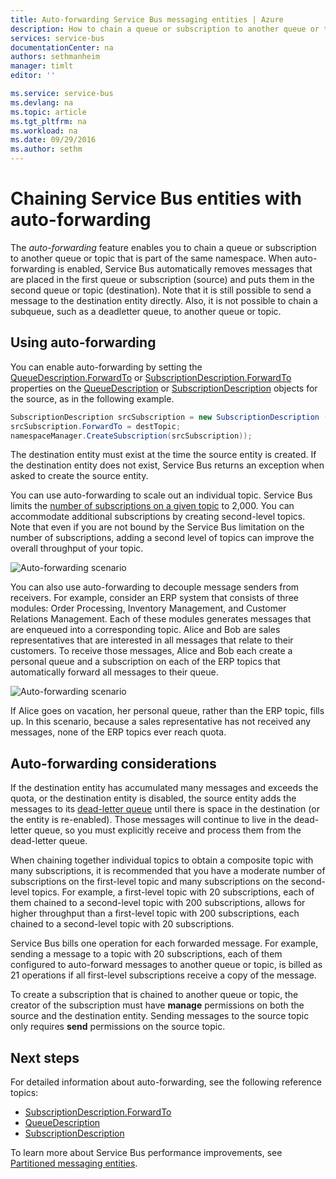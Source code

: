 ```yaml
---
title: Auto-forwarding Service Bus messaging entities | Azure
description: How to chain a queue or subscription to another queue or topic.
services: service-bus
documentationCenter: na
authors: sethmanheim
manager: timlt
editor: ''

ms.service: service-bus
ms.devlang: na
ms.topic: article
ms.tgt_pltfrm: na
ms.workload: na
ms.date: 09/29/2016
ms.author: sethm
---
```


# Chaining Service Bus entities with auto-forwarding

The *auto-forwarding* feature enables you to chain a queue or subscription to another queue or topic that is part of the same namespace. When auto-forwarding is enabled, Service Bus automatically removes messages that are placed in the first queue or subscription (source) and puts them in the second queue or topic (destination). Note that it is still possible to send a message to the destination entity directly. Also, it is not possible to chain a subqueue, such as a deadletter queue, to another queue or topic.

## Using auto-forwarding

You can enable auto-forwarding by setting the [QueueDescription.ForwardTo][] or [SubscriptionDescription.ForwardTo][] properties on the [QueueDescription][] or [SubscriptionDescription][] objects for the source, as in the following example.

```csharp
SubscriptionDescription srcSubscription = new SubscriptionDescription (srcTopic, srcSubscriptionName);
srcSubscription.ForwardTo = destTopic;
namespaceManager.CreateSubscription(srcSubscription));
```

The destination entity must exist at the time the source entity is created. If the destination entity does not exist, Service Bus returns an exception when asked to create the source entity.

You can use auto-forwarding to scale out an individual topic. Service Bus limits the [number of subscriptions on a given topic](./service-bus-quotas.md) to 2,000. You can accommodate additional subscriptions by creating second-level topics. Note that even if you are not bound by the Service Bus limitation on the number of subscriptions, adding a second level of topics can improve the overall throughput of your topic.

![Auto-forwarding scenario][0]

You can also use auto-forwarding to decouple message senders from receivers. For example, consider an ERP system that consists of three modules: Order Processing, Inventory Management, and Customer Relations Management. Each of these modules generates messages that are enqueued into a corresponding topic. Alice and Bob are sales representatives that are interested in all messages that relate to their customers. To receive those messages, Alice and Bob each create a personal queue and a subscription on each of the ERP topics that automatically forward all messages to their queue.

![Auto-forwarding scenario][1]

If Alice goes on vacation, her personal queue, rather than the ERP topic, fills up. In this scenario, because a sales representative has not received any messages, none of the ERP topics ever reach quota.

## Auto-forwarding considerations

If the destination entity has accumulated many messages and exceeds the quota, or the destination entity is disabled, the source entity adds the messages to its [dead-letter queue](./service-bus-dead-letter-queues.md) until there is space in the destination (or the entity is re-enabled). Those messages will continue to live in the dead-letter queue, so you must explicitly receive and process them from the dead-letter queue.

When chaining together individual topics to obtain a composite topic with many subscriptions, it is recommended that you have a moderate number of subscriptions on the first-level topic and many subscriptions on the second-level topics. For example, a first-level topic with 20 subscriptions, each of them chained to a second-level topic with 200 subscriptions, allows for higher throughput than a first-level topic with 200 subscriptions, each chained to a second-level topic with 20 subscriptions.

Service Bus bills one operation for each forwarded message. For example, sending a message to a topic with 20 subscriptions, each of them configured to auto-forward messages to another queue or topic, is billed as 21 operations if all first-level subscriptions receive a copy of the message.

To create a subscription that is chained to another queue or topic, the creator of the subscription must have **manage** permissions on both the source and the destination entity. Sending messages to the source topic only requires **send** permissions on the source topic.

## Next steps

For detailed information about auto-forwarding, see the following reference topics:

- [SubscriptionDescription.ForwardTo][]
- [QueueDescription][]
- [SubscriptionDescription][]

To learn more about Service Bus performance improvements, see [Partitioned messaging entities][].

  [QueueDescription.ForwardTo]: https://msdn.microsoft.com/zh-cn/library/azure/microsoft.servicebus.messaging.queuedescription.forwardto.aspx
  [SubscriptionDescription.ForwardTo]: https://msdn.microsoft.com/zh-cn/library/azure/microsoft.servicebus.messaging.subscriptiondescription.forwardto.aspx
  [QueueDescription]: https://msdn.microsoft.com/zh-cn/library/azure/microsoft.servicebus.messaging.queuedescription.aspx
  [SubscriptionDescription]: https://msdn.microsoft.com/zh-cn/library/azure/microsoft.servicebus.messaging.subscriptiondescription.aspx
  [0]: ./media/service-bus-auto-forwarding/IC628631.gif
  [1]: ./media/service-bus-auto-forwarding/IC628632.gif
  [Partitioned messaging entities]: ./service-bus-partitioning.md